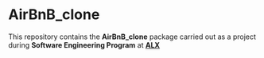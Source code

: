 # AirBnB_clone
This repository contains the **AirBnB_clone** package carried out as a project during **Software Engineering Program** at **[ALX](https://alxafrica.com)**
